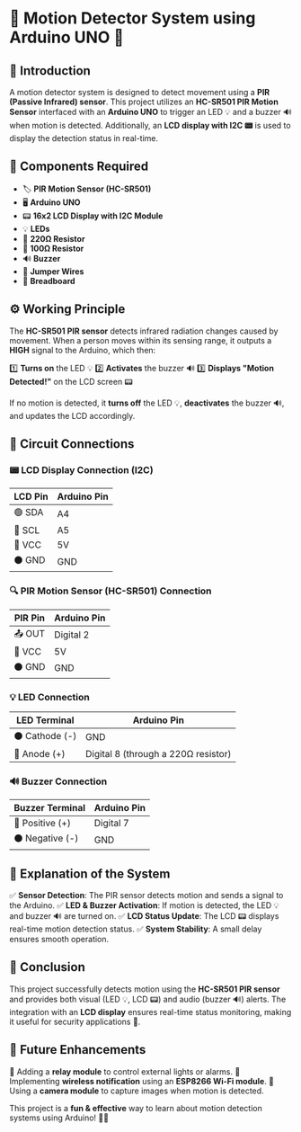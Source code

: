 # 🎯 Motion Detector System using Arduino UNO 🚀

## 🔹 Introduction
A motion detector system is designed to detect movement using a **PIR (Passive Infrared) sensor**. This project utilizes an **HC-SR501 PIR Motion Sensor** interfaced with an **Arduino UNO** to trigger an LED 💡 and a buzzer 🔊 when motion is detected. Additionally, an **LCD display with I2C 📟** is used to display the detection status in real-time.

## 🔧 Components Required
- 🏷 **PIR Motion Sensor (HC-SR501)**
- 🖥 **Arduino UNO**
- 📟 **16x2 LCD Display with I2C Module**
- 💡 **LEDs**
- 🔩 **220Ω Resistor**
- 🔩 **100Ω Resistor**
- 🔊 **Buzzer**
- 🔌 **Jumper Wires**
- 🔳 **Breadboard**

## ⚙️ Working Principle
The **HC-SR501 PIR sensor** detects infrared radiation changes caused by movement. When a person moves within its sensing range, it outputs a **HIGH** signal to the Arduino, which then:

1️⃣ **Turns on** the LED 💡
2️⃣ **Activates** the buzzer 🔊
3️⃣ **Displays "Motion Detected!"** on the LCD screen 📟

If no motion is detected, it **turns off** the LED 💡, **deactivates** the buzzer 🔊, and updates the LCD accordingly.

## 🔌 Circuit Connections

### 📟 LCD Display Connection (I2C)
| LCD Pin | Arduino Pin |
|---------|------------|
| 🟢 SDA  | A4         |
| 🔵 SCL  | A5         |
| 🔴 VCC  | 5V         |
| ⚫ GND  | GND        |

### 🔍 PIR Motion Sensor (HC-SR501) Connection
| PIR Pin | Arduino Pin |
|---------|------------|
| 📤 OUT  | Digital 2  |
| 🔴 VCC  | 5V         |
| ⚫ GND  | GND        |

### 💡 LED Connection
| LED Terminal | Arduino Pin |
|-------------|------------|
| ⚫ Cathode (-) | GND        |
| 🔴 Anode (+)  | Digital 8 (through a 220Ω resistor) |

### 🔊 Buzzer Connection
| Buzzer Terminal | Arduino Pin |
|----------------|------------|
| 🔴 Positive (+) | Digital 7  |
| ⚫ Negative (-) | GND        |

## 📌 Explanation of the System
✅ **Sensor Detection**: The PIR sensor detects motion and sends a signal to the Arduino.
✅ **LED & Buzzer Activation**: If motion is detected, the LED 💡 and buzzer 🔊 are turned on.
✅ **LCD Status Update**: The LCD 📟 displays real-time motion detection status.
✅ **System Stability**: A small delay ensures smooth operation.

## 🏁 Conclusion
This project successfully detects motion using the **HC-SR501 PIR sensor** and provides both visual (LED 💡, LCD 📟) and audio (buzzer 🔊) alerts. The integration with an **LCD display** ensures real-time status monitoring, making it useful for security applications 🔐.

## 🌟 Future Enhancements
🚀 Adding a **relay module** to control external lights or alarms.
📡 Implementing **wireless notification** using an **ESP8266 Wi-Fi module**.
📸 Using a **camera module** to capture images when motion is detected.

This project is a **fun & effective** way to learn about motion detection systems using Arduino! 🎉🤖

